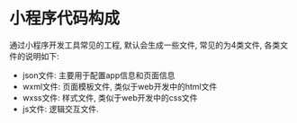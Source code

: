 # 小程序代码构成

通过小程序开发工具常见的工程, 默认会生成一些文件, 常见的为4类文件, 各类文件的说明如下: 

* json文件: 主要用于配置app信息和页面信息
* wxml文件: 页面模板文件, 类似于web开发中的html文件
* wxss文件: 样式文件, 类似于web开发中的css文件
* js文件: 逻辑交互文件. 

